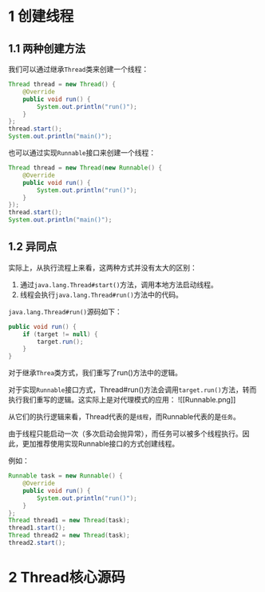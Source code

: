 # 1 创建线程
## 1.1 两种创建方法
我们可以通过继承`Thread`类来创建一个线程：
```java
Thread thread = new Thread() {  
    @Override  
    public void run() {  
        System.out.println("run()");  
    }  
};  
thread.start();  
System.out.println("main()");
```

也可以通过实现`Runnable`接口来创建一个线程：
```java
Thread thread = new Thread(new Runnable() {  
    @Override  
    public void run() {  
        System.out.println("run()");  
    }  
});  
thread.start();  
System.out.println("main()");
```

## 1.2 异同点
实际上，从执行流程上来看，这两种方式并没有太大的区别：
1. 通过`java.lang.Thread#start()`方法，调用本地方法启动线程。
2. 线程会执行`java.lang.Thread#run()`方法中的代码。

`java.lang.Thread#run()`源码如下：
```java
public void run() {  
    if (target != null) {  
        target.run();  
    }  
}
```

对于继承`Threa`类方式，我们重写了run()方法中的逻辑。

对于实现`Runnable`接口方式，Thread#run()方法会调用`target.run()`方法，转而执行我们重写的逻辑。这实际上是对代理模式的应用：
![[Runnable.png]]

从它们的执行逻辑来看，Thread代表的是`线程`，而Runnable代表的是`任务`。

由于线程只能启动一次（多次启动会抛异常），而任务可以被多个线程执行。因此，更加推荐使用实现Runnable接口的方式创建线程。

例如：
```java
Runnable task = new Runnable() {  
    @Override  
    public void run() {  
        System.out.println("run()");  
    }  
};  
Thread thread1 = new Thread(task);  
thread1.start();  
Thread thread2 = new Thread(task);  
thread2.start();
```

# 2 Thread核心源码


